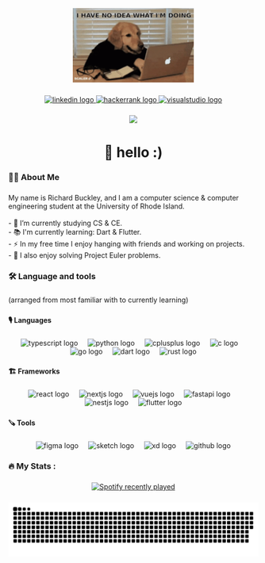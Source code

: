<div align="center">
  <img height="150" src="https://github.com/rhbuckley/rhbuckley/blob/main/welcome.gif?raw=true"  />
</div>

###

<div align="center">
  <a href="https://linked.in/rhbuckley" target="_blank">
    <img src="https://img.shields.io/static/v1?message=LinkedIn&logo=linkedin&label=&color=0077B5&logoColor=white&labelColor=&style=for-the-badge" height="25" alt="linkedin logo"  />
  </a>
  <a href="https://www.hackerrank.com/rhbuckley" target="_blank">
    <img src="https://img.shields.io/static/v1?message=HackerRank&logo=hackerrank&label=&color=2EC866&logoColor=white&labelColor=&style=for-the-badge" height="25" alt="hackerrank logo"  />
  </a>
  <a href="https://rhbuckley.dev" target="_blank">
    <img src="https://img.shields.io/static/v1?message=Portfolio&logo=visualstudio&label=&color=105400&logoColor=white&labelColor=&style=for-the-badge" height="25" alt="visualstudio logo"  />
  </a>
</div>

###

<div align="center">
  <img src="https://visitor-badge.laobi.icu/badge?page_id=rhbuckley.rhbuckley&"  />
</div>

###

<h1 align="center">👋 hello :)</h1>

###

<h3 align="left">👩‍💻  About Me</h3>

###

<p align="left">My name is Richard Buckley, and I am a computer science & computer engineering student at the University of Rhode Island. <br><br>- 🔭 I’m currently studying CS & CE.<br>- 📚 I'm currently learning: Dart & Flutter.<br>- ⚡ In my free time I enjoy hanging with friends and working on projects. <br>- 🧭 I also enjoy solving Project Euler problems.</p>

###

<h3 align="left">🛠 Language and tools</h3>

###

<p align="left">(arranged from most familiar with to currently learning)</p>

###

<h4 align="left">🎙️ Languages</h4>

###

<div align="center">
  <img src="https://cdn.jsdelivr.net/gh/devicons/devicon/icons/typescript/typescript-original.svg" height="40" alt="typescript logo"  />
  <img width="12" />
  <img src="https://cdn.jsdelivr.net/gh/devicons/devicon/icons/python/python-original.svg" height="40" alt="python logo"  />
  <img width="12" />
  <img src="https://cdn.jsdelivr.net/gh/devicons/devicon/icons/cplusplus/cplusplus-original.svg" height="40" alt="cplusplus logo"  />
  <img width="12" />
  <img src="https://cdn.jsdelivr.net/gh/devicons/devicon/icons/c/c-original.svg" height="40" alt="c logo"  />
  <img width="12" />
  <img src="https://cdn.jsdelivr.net/gh/devicons/devicon/icons/go/go-original.svg" height="40" alt="go logo"  />
  <img width="12" />
  <img src="https://cdn.jsdelivr.net/gh/devicons/devicon/icons/dart/dart-original.svg" height="40" alt="dart logo"  />
  <img width="12" />
  <img src="https://cdn.jsdelivr.net/gh/devicons/devicon/icons/rust/rust-plain.svg" height="40" alt="rust logo"  />
</div>

###

<h4 align="left">🏗️ Frameworks</h4>

###

<div align="center">
  <img src="https://cdn.jsdelivr.net/gh/devicons/devicon/icons/react/react-original.svg" height="40" alt="react logo"  />
  <img width="12" />
  <img src="https://cdn.jsdelivr.net/gh/devicons/devicon/icons/nextjs/nextjs-original.svg" height="40" alt="nextjs logo"  />
  <img width="12" />
  <img src="https://cdn.jsdelivr.net/gh/devicons/devicon/icons/vuejs/vuejs-original.svg" height="40" alt="vuejs logo"  />
  <img width="12" />
  <img src="https://cdn.jsdelivr.net/gh/devicons/devicon/icons/fastapi/fastapi-original.svg" height="40" alt="fastapi logo"  />
  <img width="12" />
  <img src="https://cdn.jsdelivr.net/gh/devicons/devicon/icons/nestjs/nestjs-plain.svg" height="40" alt="nestjs logo"  />
  <img width="12" />
  <img src="https://cdn.jsdelivr.net/gh/devicons/devicon/icons/flutter/flutter-original.svg" height="40" alt="flutter logo"  />
</div>

###

<h4 align="left">🪚 Tools</h4>

###

<div align="center">
  <img src="https://cdn.jsdelivr.net/gh/devicons/devicon/icons/figma/figma-original.svg" height="40" alt="figma logo"  />
  <img width="12" />
  <img src="https://cdn.jsdelivr.net/gh/devicons/devicon/icons/sketch/sketch-original.svg" height="40" alt="sketch logo"  />
  <img width="12" />
  <img src="https://cdn.jsdelivr.net/gh/devicons/devicon/icons/xd/xd-plain.svg" height="40" alt="xd logo"  />
  <img width="12" />
  <img src="https://cdn.jsdelivr.net/gh/devicons/devicon/icons/github/github-original.svg" height="40" alt="github logo"  />
</div>

###

<h3 align="left">🔥   My Stats :</h3>

###

<div align="center">
  <a href="https://open.spotify.com/user/0xx699ns2sjhqy8ngxwg96i6p">
    <img src="https://spotify-recently-played-readme.vercel.app/api?user=0xx699ns2sjhqy8ngxwg96i6p" alt="Spotify recently played"  />
  </a>
</div>

###

<img src="https://raw.githubusercontent.com/rhbuckley/rhbuckley/output/snake.svg" alt="Snake animation" />

###